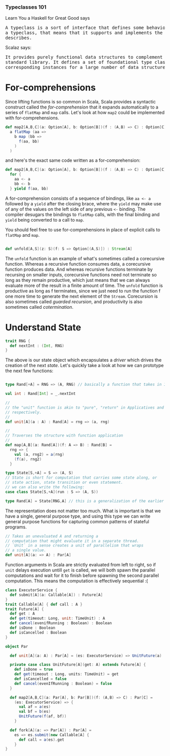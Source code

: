 
### Typeclasses 101

Learn You a Haskell for Great Good says

<pre>
A typeclass is a sort of interface that defines some behavior. If a type is a part of
a typeclass, that means that it supports and implements the behavior the typeclass
describes.
</pre>

Scalaz says:
<pre>
It provides purely functional data structures to complement those from the Scala
standard library. It defines a set of foundational type classes (e.g. Functor, Monad) from
corresponding instances for a large number of data structures.
</pre>

# For-comprehensions

Since lifting functions is so common in Scala, Scala provides a syntactic construct
called the _for-comprehension_ that it expands automatically to a series of `flatMap`
and `map` calls. Let's look at how `map2` could be implemented with for-comprehensions.

```scala
def map2[A,B,C](a: Option[A], b: Option[B])(f : (A,B) => C) : Option[C] =
  a flatMap (aa => 
    b map (bb =>
      f(aa, bb)
    )
  )
```
and here's the exact same code written as a for-comprehension:
```scala
def map2[A,B,C](a: Option[A], b: Option[B])(f : (A,B) => C) : Option[C] =
  for {
    aa <- a
    bb <- b
  } yield f(aa, bb)
```

A for-comprehension consists of a sequence of bindings, like `aa <- a` followed by a `yield`
after the closing brace, where the `yield` may make use of any of the values on the left side
of any previous `<-` binding. The compiler desugars the bindings to `flatMap` calls, with the final
binding and `yield` being converted to a call to `map`.

You should feel free to use for-comprehensions in place of explicit calls to `flatMap` and `map`.

```scala

def unfold[A,S](z: S)(f: S => Option[(A,S)]) : Stream[A]

```

The `unfold` function is an example of what's sometimes called a corecursive function.
Whereas a recursive function consumes data, a corecursive function produces data. And 
whereas recursive functions terminate by recursing on smaller inputs, corecursive functions 
need not terminate so long as they remain productive, which just means that we can always
evaluate more of the result in a finite amount of time. The `unfold` function is productive
as long as f terminates, since we just need to run the function f one more time to generate
the next element of the `Stream`. Corecursion is also sometimes called _guarded recursion_, 
and productivity is also sometimes called _cotermination_.

# Understand State 

```scala
trait RNG {
  def nextInt : (Int, RNG)
}
```
The above is our state object which encapsulates a _driver_ which drives
the creation of the next _state_. Let's quickly take a look at how 
we can prototype the next few functions:
```scala

type Rand[+A] = RNG => (A, RNG) // basically a function that takes in 1 RNG and returns a tuple

val int : Rand[Int] = _.nextInt

// 
// the "unit" function is akin to "pure", "return" in Applicatives and Monads
// respectively.
//
def unit[A](a : A) : Rand[A] = rng => (a, rng)

// 
// Traverses the structure with function application
//
def map[A,B](a: Rand[A])(f: A => B) : Rand[B] = 
  rng => {
    val (a, rng2) = a(rng)
    (f(a), rng2)
  }

type State[S,+A] = S => (A, S)
// State is short for computation that carries some state along, or
// state action, state transition or even statement.
// we can also write the following:
case class State[S,+A](run : S => (A, S)) 

type Rand[A] = State[RNG,A] // this is a generalization of the earlier

```
The representation does not matter too much. What is important is that we have a single,
general purpose type, and using this type we can write general purpose functions for 
capturing common patterns of stateful programs.

```scala
// Takes an unevaluated A and returning a
// computation that might evaluate it in a separate thread. 
// `Unit` in a sense creates a unit of parallelism that wraps 
// a single value.
def unit[A](a: => A) : Par[A]
```

Function arguments in Scala are strictly evaluated from left to right, so if 
`unit` delays execution untill `get` is called, we will both spawn
the parallel computations and wait for it to finish before spawning the second
parallel computation. This means the computation is effectively sequential :(

```scala
class ExecutorService {
  def submit[A](a: Callable[A]) : Future[A]
}
trait Callable[A] { def call : A }
trait Future[A] {
  def get : A
  def get(timeout: Long, unit: TimeUnit) : A
  def cancel(evenifRunning : Boolean) : Boolean
  def isDone : Boolean
  def isCancelled : Boolean
}

object Par 

  def unit[A](a: A) : Par[A] = (es: ExecutorService) => UnitFuture(a)

  private case class UnitFuture[A](get: A) extends Future[A] {
    def isDone = true
    def get(timeout : Long, units: TimeUnit) = get
    def isCancelled = false
    def cancel(evenIfRunning : Boolean) = false
  }

  def map2[A,B,C](a: Par[A], b: Par[B])(f: (A,B) => C) : Par[C] = 
    (es: ExecutorService) => {
      val af = a(es)
      val bf = b(es)
      UnitFuture(f(af, bf))
    }

  def fork[A](a: => Par[A]) : Par[A] = 
    es => es.submit(new Callable[A] {
      def call = a(es).get
    }
}
```


